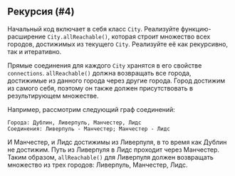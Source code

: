 ## Рекурсия (#4)

Начальный код включает в себя класс `City`. Реализуйте функцию-расширение `City.allReachable()`, которая строит множество всех городов, достижимых из текущего `City`. Реализуйте её как рекурсивно, так и итеративно.

Прямые соединения для каждого `City` хранятся в его свойстве `connections`. `allReachable()` должна возвращать все города, достижимые из данного города через другие города. Город достижим из самого себя, поэтому он также должен присутствовать в результирующем множестве.

Например, рассмотрим следующий граф соединений:

```text
Города: Дублин, Ливерпуль, Манчестер, Лидс
Соединения: Ливерпуль - Манчестер; Манчестер - Лидс
```

И Манчестер, и Лидс достижимы из Ливерпуля, в то время как Дублин не достижим. Путь из Ливерпуля в Лидс проходит через Манчестер. Таким образом, `allReachable()` для Ливерпуля должен возвращать множество из трех городов: Ливерпуль, Манчестер, Лидс.